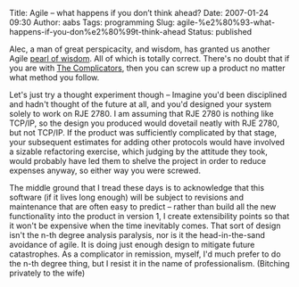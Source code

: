 Title: Agile – what happens if you don’t think ahead?
Date: 2007-01-24 09:30
Author: aabs
Tags: programming
Slug: agile-%e2%80%93-what-happens-if-you-don%e2%80%99t-think-ahead
Status: published

Alec, a man of great perspicacity, and wisdom, has granted us another Agile [pearl of wisdom](http://alecthegeek.wordpress.com/2007/01/23/yet-more-on-the-agile-debate/). All of which is totally correct. There's no doubt that if you are with [The Complicators](http://thedailywtf.com/Articles/The_Complicator's_Gloves.aspx), then you can screw up a product no matter what method you follow.

Let's just try a thought experiment though – Imagine you'd been disciplined and hadn't thought of the future at all, and you'd designed your system solely to work on RJE 2780. I am assuming that RJE 2780 is nothing like TCP/IP, so the design you produced would dovetail neatly with RJE 2780, but not TCP/IP. If the product was sufficiently complicated by that stage, your subsequent estimates for adding other protocols would have involved a sizable refactoring exercise, which judging by the attitude they took, would probably have led them to shelve the project in order to reduce expenses anyway, so either way you were screwed.

The middle ground that I tread these days is to acknowledge that this software (if it lives long enough) will be subject to revisions and maintenance that are often easy to predict – rather than build all the new functionality into the product in version 1, I create extensibility points so that it won't be expensive when the time inevitably comes. That sort of design isn't the n-th degree analysis paralysis, nor is it the head-in-the-sand avoidance of agile. It is doing just enough design to mitigate future catastrophes. As a complicator in remission, myself, I'd much prefer to do the n-th degree thing, but I resist it in the name of professionalism. (Bitching privately to the wife)

